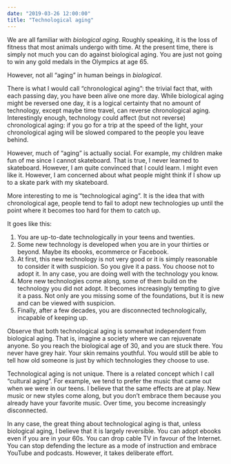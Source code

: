 ```yaml
---
date: "2019-03-26 12:00:00"
title: "Technological aging"
---
```




We are all familiar with <em>biological aging</em>. Roughly speaking, it is the loss of fitness that most animals undergo with time. At the present time, there is simply not much you can do against biological aging. You are just not going to win any gold medals in the Olympics at age 65.

However, not all &ldquo;aging&rdquo; in human beings in <em>biological</em>.

There is what I would call &ldquo;chronological aging&rdquo;: the trivial fact that, with each passing day, you have been alive one more day. While biological aging might be reversed one day, it is a logical certainty that no amount of technology, except maybe time travel, can reverse chronological aging. Interestingly enough, technology could affect (but not reverse) chronological aging: if you go for a trip at the speed of the light, your chronological aging will be slowed compared to the people you leave behind.

However, much of &ldquo;aging&rdquo; is actually social. For example, my children make fun of me since I cannot skateboard. That is true, I never learned to skateboard. However, I am quite convinced that I could learn. I might even like it. However, I am concerned about what people might think if I show up to a skate park with my skateboard.

More interesting to me is &ldquo;technological aging&rdquo;. It is the idea that with chronological age, people tend to fail to adopt new technologies up until the point where it becomes too hard for them to catch up.

It goes like this:

1. You are up-to-date technologically in your teens and twenties.
1. Some new technology is developed when you are in your thirties or beyond. Maybe its ebooks, ecommerce or Facebook.
1. At first, this new technology is not very good or it is simply reasonable to consider it with suspicion. So you give it a pass. You choose not to adopt it. In any case, you are doing well with the technology you know.
1. More new technologies come along, some of them build on the technology you did not adopt. It becomes increasingly tempting to give it a pass. Not only are you missing some of the foundations, but it is new and can be viewed with suspicion.
1. Finally, after a few decades, you are disconnected technologically, incapable of keeping up.


Observe that both technological aging is somewhat independent from biological aging. That is, imagine a society where we can rejuvenate anyone. So you reach the biological age of 30, and you are stuck there. You never have grey hair. Your skin remains youthful. You would still be able to tell how old someone is just by which technologies they choose to use.

Technological aging is not unique. There is a related concept which I call &ldquo;cultural aging&rdquo;. For example, we tend to prefer the music that came out when we were in our teens. I believe that the same effects are at play. New music or new styles come along, but you don&rsquo;t embrace them because you already have your favorite music. Over time, you become increasingly disconnected.

In any case, the great thing about technological aging is that, unless biological aging, I believe that it is largely reversible. You can adopt ebooks even if you are in your 60s. You can drop cable TV in favour of the Internet. You can stop defending the lecture as a mode of instruction and embrace YouTube and podcasts. However, it takes deliberate effort.

